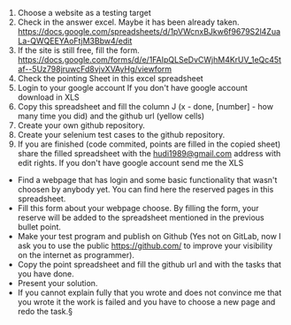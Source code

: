 1.	Choose a website as a testing target	
2.	Check in the answer excel. Maybe it has been already taken.	https://docs.google.com/spreadsheets/d/1pVWcnxBJkw6f9679S2l4ZuaLa-QWQEEYAoFtjM3Bbw4/edit
3.	If the site is still free, fill the form.	https://docs.google.com/forms/d/e/1FAIpQLSeDvCWjhM4KrUV_1eQc45taf--5Uz798jruwcFd8vjvXVAyHg/viewform
4. 	Check the pointing Sheet in this excel spreadsheet	
5. 	Login to your google account	If you don't have google account download in XLS
6.	Copy this spreadsheet and fill the column J (x - done, [number] - how many time you did) and the github url (yellow cells)	
7.	Create your own github repository.	
8.	Create your selenium test cases to the github repository.	
9.	If you are finished (code commited, points are filled in the copied sheet) share the filled spreadsheet with the hudi1989@gmail.com address with edit rights.	If you don't have google account send me the XLS


- Find a webpage that has login and some basic functionality that wasn't choosen by anybody yet. You can find here the reserved pages in this spreadsheet.
- Fill this form about your webpage choose. By filling the form, your reserve will be added to the spreadsheet mentioned in the previous bullet point.
- Make your test program and publish on Github (Yes not on GitLab, now I ask you to use the public https://github.com/ to improve your visibility on the internet as programmer).
- Copy the point spreadsheet and fill the github url and with the tasks that you have done.
- Present your solution.
- If you cannot explain fully that you wrote and does not convince me that you
wrote it the work is failed and you have to choose a new page and redo the
task.§
